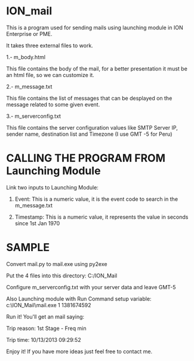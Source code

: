 ION_mail
========

This is a program used for sending mails using launching module in ION Enterprise or PME.

It takes three external files to work.

1.- m_body.html

This file contains the body of the mail, for a better presentation it must be an html file, so we can customize it.

2.- m_message.txt

This file contains the list of messages that can be desplayed on the message related to some given event.

3.- m_serverconfig.txt

This file contains the server configuration values like SMTP Server IP, sender name, destination list and Timezone
(I use GMT -5 for Peru)


CALLING THE PROGRAM FROM Launching Module
=========================================

Link two inputs to Launching Module:

1. Event: This is a numeric value, it is the event code to search in the m_message.txt

2. Timestamp: This is a numeric value, it represents the value in seconds since 1st Jan 1970


SAMPLE
======

Convert mail.py to mail.exe using py2exe

Put the 4 files into this directory: C:/ION_Mail

Configure m_serverconfig.txt with your server data and leave GMT-5

Also Launching module with Run Command setup variable: c:\ION_Mail\mail.exe 1 1381674592

Run it! You'll get an mail saying:

Trip reason: 1st Stage - Freq min

Trip time: 10/13/2013 09:29:52

Enjoy it!
If you have more ideas just feel free to contact me.
